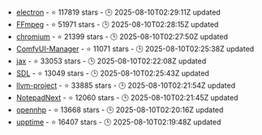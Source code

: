 - [electron](https://github.com/electron/electron) - ⭐ 117819 stars - 🕒 2025-08-10T02:29:11Z updated
- [FFmpeg](https://github.com/FFmpeg/FFmpeg) - ⭐ 51971 stars - 🕒 2025-08-10T02:28:15Z updated
- [chromium](https://github.com/chromium/chromium) - ⭐ 21399 stars - 🕒 2025-08-10T02:27:50Z updated
- [ComfyUI-Manager](https://github.com/Comfy-Org/ComfyUI-Manager) - ⭐ 11071 stars - 🕒 2025-08-10T02:25:38Z updated
- [jax](https://github.com/jax-ml/jax) - ⭐ 33053 stars - 🕒 2025-08-10T02:22:08Z updated
- [SDL](https://github.com/libsdl-org/SDL) - ⭐ 13049 stars - 🕒 2025-08-10T02:25:43Z updated
- [llvm-project](https://github.com/llvm/llvm-project) - ⭐ 33885 stars - 🕒 2025-08-10T02:21:54Z updated
- [NotepadNext](https://github.com/dail8859/NotepadNext) - ⭐ 12060 stars - 🕒 2025-08-10T02:21:45Z updated
- [opennhp](https://github.com/OpenNHP/opennhp) - ⭐ 13668 stars - 🕒 2025-08-10T02:20:16Z updated
- [upptime](https://github.com/upptime/upptime) - ⭐ 16407 stars - 🕒 2025-08-10T02:19:48Z updated

